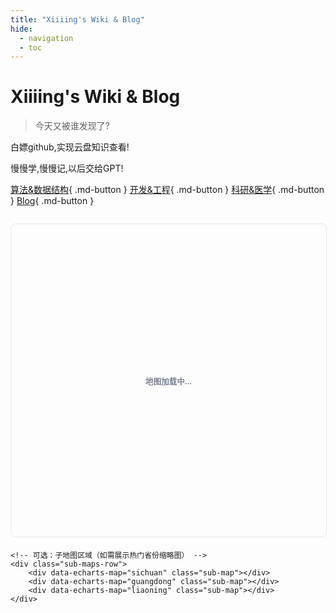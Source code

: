 ```yaml
---
title: "Xiiiing's Wiki & Blog"
hide:
  - navigation
  - toc
---
```


# Xiiiing's Wiki & Blog

> 今天又被谁发现了?

白嫖github,实现云盘知识查看!

慢慢学,慢慢记,以后交给GPT!

[算法&数据结构](https://xiiiing.github.io/Algorithm/){ .md-button }
[开发&工程](https://xiiiing.github.io/Development/){ .md-button }
[科研&医学](https://xiiiing.github.io/Research/){ .md-button }
[Blog](https://xiiiing.github.io/blog){ .md-button }

<!-- 地图容器区域 -->
<div class="map-container">
    <!-- 主地图：全国地图（占满宽度） -->
    <div 
        data-echarts-map="china" 
        class="main-map" 
        aria-label="中国地图，点击省份查看详情"
    >
        地图加载中...
    </div>

    <!-- 可选：子地图区域（如需展示热门省份缩略图） -->
    <div class="sub-maps-row">
        <div data-echarts-map="sichuan" class="sub-map"></div>
        <div data-echarts-map="guangdong" class="sub-map"></div>
        <div data-echarts-map="liaoning" class="sub-map"></div>
    </div>
</div>

<style>
    /* 主地图容器样式 */
    .map-container {
        margin: 2em 0;
    }

    .main-map {
        width: 100%;
        height: 500px;  /* 主地图高度设为500px更突出 */
        margin-bottom: 1.5em;
        border: 1px solid #e5e7eb;  /* 添加浅色边框提升质感 */
        border-radius: 8px;
        overflow: hidden;
    }

    /* 子地图行样式（可选，根据需求显示/隐藏） */
    .sub-maps-row {
        display: flex;
        flex-wrap: wrap;
        gap: 1em;
    }

    .sub-map {
        flex: 1 1 280px;  /* 子地图基准宽度280px */
        height: 200px;
        border: 1px solid #f3f4f6;
        border-radius: 6px;
    }

    /* 加载提示样式 */
    [data-echarts-map] {
        position: relative;
        display: flex;
        align-items: center;
        justify-content: center;
        color: #6b7280;
        font-size: 0.9em;
    }
    [data-echarts-map]::after {
        content: "地图加载中...";
        position: absolute;
        top: 50%;
        left: 50%;
        transform: translate(-50%, -50%);
    }
    [data-echarts-map] canvas {  /* ECharts渲染后隐藏加载提示 */
        position: relative;
        z-index: 1;
    }
</style>
    